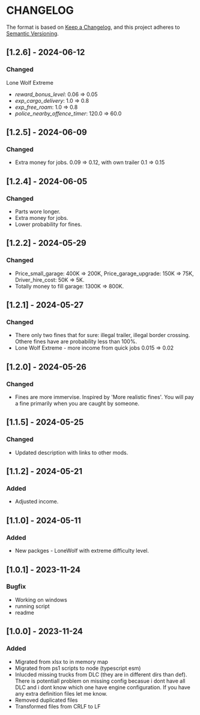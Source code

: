 # CHANGELOG

The format is based on [Keep a Changelog](https://keepachangelog.com/), and this project adheres to [Semantic Versioning](https://semver.org/).

## [1.2.6] - 2024-06-12

### Changed

Lone Wolf Extreme
- *reward_bonus_level*: 0.06 => 0.05
- *exp_cargo_delivery*: 1.0 => 0.8
- *exp_free_roam*: 1.0 => 0.8
- *police_nearby_offence_timer*: 120.0 => 60.0

## [1.2.5] - 2024-06-09

### Changed

- Extra money for jobs. 0.09 => 0.12, with own trailer 0.1 => 0.15

## [1.2.4] - 2024-06-05

### Changed

- Parts wore longer.
- Extra money for jobs.
- Lower probability for fines.

## [1.2.2] - 2024-05-29

### Changed

- Price_small_garage: 400K => 200K, Price_garage_upgrade: 150K => 75K, Driver_hire_cost: 50K => 5K.
- Totally money to fill garage: 1300K => 800K.

## [1.2.1] - 2024-05-27

### Changed

- There only two fines that for sure: illegal trailer, illegal border crossing. Othere fines have are probability less than 100%.
- Lone Wolf Extreme - more income from quick jobs 0.015 => 0.02

## [1.2.0] - 2024-05-26

### Changed

- Fines are more immervise. Inspired by 'More realistic fines'. You will pay a fine primarily when you are caught by someone.

## [1.1.5] - 2024-05-25

### Changed

- Updated description with links to other mods.

## [1.1.2] - 2024-05-21

### Added

- Adjusted income.

## [1.1.0] - 2024-05-11

### Added

- New packges - LoneWolf with extreme difficulty level.

## [1.0.1] - 2023-11-24

### Bugfix

- Working on windows
- running script
- readme

## [1.0.0] - 2023-11-24

### Added

- Migrated from xlsx to in memory map
- Migrated from ps1 scripts to node (typescript esm)
- Inlucded missing trucks from DLC (they are in different dirs than def). There is potentiall problem on missing config becasue i dont have all DLC and i dont know which one have engine configuration. If you have any extra definition files let me know.
- Removed duplicated files
- Transformed files from CRLF to LF
